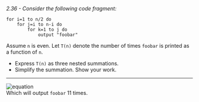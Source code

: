 *2.36 - Consider the following code fragment:*  
```
for i=1 to n/2 do
    for j=i to n-i do
        for k=1 to j do
            output "foobar"
```
Assume `n` is even. Let `T(n)` denote the number of times `foobar` is printed as a function of `n`.  
- Express `T(n)` as three nested summations.
- Simplify the summation. Show your work.
***
![equation](https://github.com/jonathantorres/adm/blob/master/ch2/img/2-36.png)  
Which will output `foobar` 11 times.
